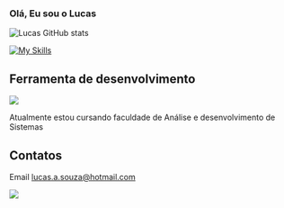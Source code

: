### Olá, Eu sou o Lucas 






![Lucas GitHub stats](https://github-readme-stats.vercel.app/api?username=LucasAzevedoS&show_icons=true&theme=radical)



[![My Skills](https://skillicons.dev/icons?i=cs,dotnet,react,mysql)](https://skillicons.dev)

## Ferramenta de desenvolvimento 
<p align="left">
  <a href="https://skillicons.dev">
    <img src="https://skillicons.dev/icons?i=vscode,figma,git," />
  </a>
</p>


Atualmente estou cursando faculdade de Análise e desenvolvimento de Sistemas

## Contatos
Email lucas.a.souza@hotmail.com 
<div>
<p align="left">
  <a href="https://skillicons.dev">
    <a href="https://www.linkedin.com/in/lucas-azevedodev/"><img src="https://skillicons.dev/icons?i=linkedin," /></a>
  </a>
</p>
</div>


